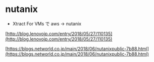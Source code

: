 # nutanix
- Xtract For VMs で aws -> nutanix

[http://blog.lenovojp.com/entry/2018/05/27/110135](http://blog.lenovojp.com/entry/2018/05/27/110135)

[https://blogs.networld.co.jp/main/2018/06/nutanixpublic-7b88.html](https://blogs.networld.co.jp/main/2018/06/nutanixpublic-7b88.html)
